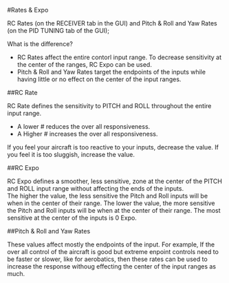 #Rates & Expo

RC Rates (on the RECEIVER tab in the GUI)  and Pitch & Roll and Yaw Rates (on the PID TUNING tab of the GUI);  

What is the difference?

* RC Rates affect the entire contorl input range. To decrease sensitivity at the center of the ranges, RC Expo can be used.
* Pitch & Roll and Yaw Rates target the endpoints of the inputs while having little or no effect on the center of the input ranges.

##RC Rate

RC Rate defines the sensitivity to PITCH and ROLL throughout the entire input range. 
* A lower # reduces the over all responsiveness. 
* A Higher # increases the over all responsiveness. 

If you feel your aircraft is too reactive to your inputs, decrease the value. If you feel it is too sluggish, increase the value. 

##RC Expo

RC Expo defines a smoother, less sensitive, zone at the center of the PITCH and ROLL input range without affecting the ends of the inputs.  
The higher the value, the less sensitive the Pitch and Roll inputs will be when in the center of their range. The lower the value, the more sensitive the Pitch and Roll inputs will be when at the center of their range.
The most sensitive at the center of the inputs is 0 Expo.

##Pitch & Roll and Yaw Rates

These values affect mostly the endpoints of the input.  For example,  If the over all control of the aircraft is good but extreme enpoint controls need to be faster or slower, like for aerobatics, then these rates can be used to increase the response withoug effecting the center of the input ranges as much.


